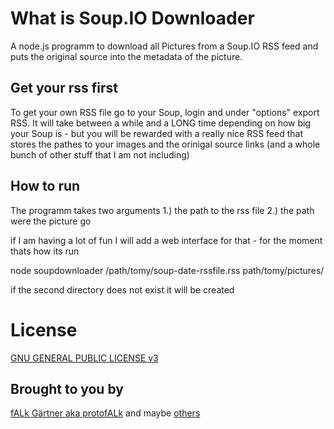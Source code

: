 # What is Soup.IO Downloader

A node.js programm to download all Pictures from a Soup.IO RSS feed and puts the original source into the metadata of the picture. 


## Get your rss first

To get your own RSS file go to your Soup, login and under "options" export RSS. It will take between a while and a LONG time depending on how big your Soup is - but you will be rewarded with a really nice RSS feed that stores the pathes to your images and the orinigal source links (and a whole bunch of other stuff that I am not including)

## How to run

The programm takes two arguments 
1.) the path to the rss file 
2.) the path were the picture go

if I am having a lot of fun I will add a web interface for that - for the moment thats how its run

node soupdownloader /path/tomy/soup-date-rssfile.rss path/tomy/pictures/

if the second directory does not exist it will be created

# License
[GNU GENERAL PUBLIC LICENSE v3](http://www.gnu.org/licenses/gpl.html)

## Brought to you by
[fALk Gärtner aka protofALk](https://github.com/protofalk) and maybe [others](https://github.com/prototypen/protoo/graphs/contributors)